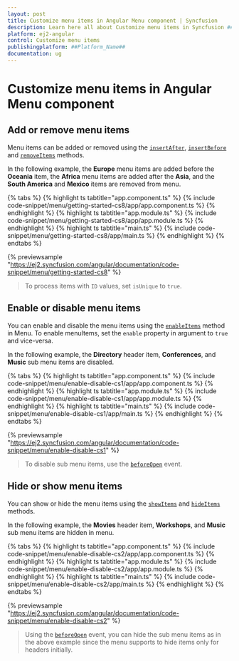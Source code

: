 ```yaml
---
layout: post
title: Customize menu items in Angular Menu component | Syncfusion
description: Learn here all about Customize menu items in Syncfusion ##Platform_Name## Menu component of Syncfusion Essential JS 2 and more.
platform: ej2-angular
control: Customize menu items 
publishingplatform: ##Platform_Name##
documentation: ug
---
```


# Customize menu items in Angular Menu component

## Add or remove menu items

Menu items can be added or removed using the [`insertAfter`](https://ej2.syncfusion.com/angular/documentation/api/menu#insertafter),
[`insertBefore`](https://ej2.syncfusion.com/angular/documentation/api/menu#insertbefore) and [`removeItems`](https://ej2.syncfusion.com/angular/documentation/api/menu#removeitems) methods.

In the following example, the **Europe** menu items are added before the **Oceania** item,
the **Africa** menu items are added after the **Asia**, and the **South America**
and **Mexico** items are removed from menu.

{% tabs %}
{% highlight ts tabtitle="app.component.ts" %}
{% include code-snippet/menu/getting-started-cs8/app/app.component.ts %}
{% endhighlight %}
{% highlight ts tabtitle="app.module.ts" %}
{% include code-snippet/menu/getting-started-cs8/app/app.module.ts %}
{% endhighlight %}
{% highlight ts tabtitle="main.ts" %}
{% include code-snippet/menu/getting-started-cs8/app/main.ts %}
{% endhighlight %}
{% endtabs %}
  
{% previewsample "https://ej2.syncfusion.com/angular/documentation/code-snippet/menu/getting-started-cs8" %}

> To process items with `ID` values, set `isUnique` to `true`.

## Enable or disable menu items

You can enable and disable the menu items using the [`enableItems`](https://ej2.syncfusion.com/angular/documentation/api/menu#enableitems)
method in Menu. To enable menuItems, set the `enable` property in argument to `true` and vice-versa.

In the following example, the **Directory** header item, **Conferences**, and **Music** sub menu items are disabled.

{% tabs %}
{% highlight ts tabtitle="app.component.ts" %}
{% include code-snippet/menu/enable-disable-cs1/app/app.component.ts %}
{% endhighlight %}
{% highlight ts tabtitle="app.module.ts" %}
{% include code-snippet/menu/enable-disable-cs1/app/app.module.ts %}
{% endhighlight %}
{% highlight ts tabtitle="main.ts" %}
{% include code-snippet/menu/enable-disable-cs1/app/main.ts %}
{% endhighlight %}
{% endtabs %}
  
{% previewsample "https://ej2.syncfusion.com/angular/documentation/code-snippet/menu/enable-disable-cs1" %}

> To disable sub menu items, use the [`beforeOpen`](https://ej2.syncfusion.com/angular/documentation/api/menu#beforeopen) event.

## Hide or show menu items

You can show or hide the menu items using the [`showItems`](https://ej2.syncfusion.com/angular/documentation/api/menu#showitems)
and [`hideItems`](https://ej2.syncfusion.com/angular/documentation/api/menu#hideitems) methods.

In the following example, the **Movies** header item, **Workshops**, and **Music** sub menu items
are hidden in menu.

{% tabs %}
{% highlight ts tabtitle="app.component.ts" %}
{% include code-snippet/menu/enable-disable-cs2/app/app.component.ts %}
{% endhighlight %}
{% highlight ts tabtitle="app.module.ts" %}
{% include code-snippet/menu/enable-disable-cs2/app/app.module.ts %}
{% endhighlight %}
{% highlight ts tabtitle="main.ts" %}
{% include code-snippet/menu/enable-disable-cs2/app/main.ts %}
{% endhighlight %}
{% endtabs %}
  
{% previewsample "https://ej2.syncfusion.com/angular/documentation/code-snippet/menu/enable-disable-cs2" %}

> Using the [`beforeOpen`](https://ej2.syncfusion.com/angular/documentation/api/menu#beforeopen) event, you can hide the sub menu items as in the above example since the menu supports to hide items only for headers initially.
